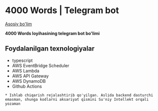 # 4000 Words | Telegram bot

[Asosiy bo'lim](https://github.com/aliendevuz/words)

**4000 Words loyihasining telegram bot bo'limi**

## Foydalanilgan texnologiyalar
- typescript
- AWS EventBridge Scheduler
- AWS Lambda
- AWS API Gateway
- AWS DynamoDB
- Github Actions

`* Ishlab chiqarish rejalashtirib qo'yilgan. Aslida backend dasturchi emasman, shunga kodlarni aksariyat qismini Su'niy Intellekt orqali yozaman`

